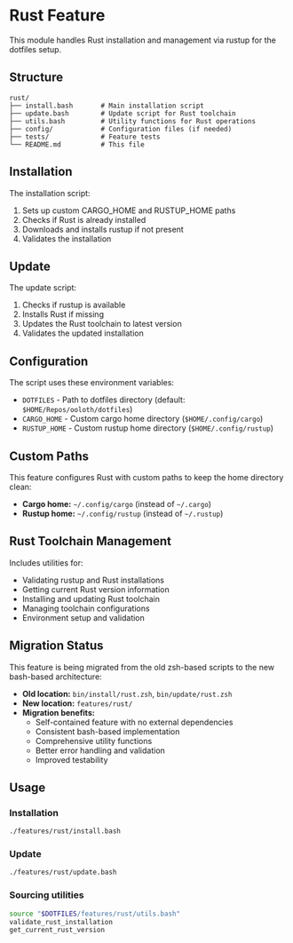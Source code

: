 # Rust Feature

This module handles Rust installation and management via rustup for the dotfiles setup.

## Structure

```
rust/
├── install.bash       # Main installation script
├── update.bash        # Update script for Rust toolchain
├── utils.bash         # Utility functions for Rust operations
├── config/            # Configuration files (if needed)
├── tests/             # Feature tests
└── README.md          # This file
```

## Installation

The installation script:
1. Sets up custom CARGO_HOME and RUSTUP_HOME paths
2. Checks if Rust is already installed
3. Downloads and installs rustup if not present
4. Validates the installation

## Update

The update script:
1. Checks if rustup is available
2. Installs Rust if missing
3. Updates the Rust toolchain to latest version
4. Validates the updated installation

## Configuration

The script uses these environment variables:
- `DOTFILES` - Path to dotfiles directory (default: `$HOME/Repos/ooloth/dotfiles`)
- `CARGO_HOME` - Custom cargo home directory (`$HOME/.config/cargo`)
- `RUSTUP_HOME` - Custom rustup home directory (`$HOME/.config/rustup`)

## Custom Paths

This feature configures Rust with custom paths to keep the home directory clean:
- **Cargo home:** `~/.config/cargo` (instead of `~/.cargo`)
- **Rustup home:** `~/.config/rustup` (instead of `~/.rustup`)

## Rust Toolchain Management

Includes utilities for:
- Validating rustup and Rust installations
- Getting current Rust version information
- Installing and updating Rust toolchain
- Managing toolchain configurations
- Environment setup and validation

## Migration Status

This feature is being migrated from the old zsh-based scripts to the new bash-based architecture:
- **Old location:** `bin/install/rust.zsh`, `bin/update/rust.zsh`
- **New location:** `features/rust/`
- **Migration benefits:**
  - Self-contained feature with no external dependencies
  - Consistent bash-based implementation
  - Comprehensive utility functions
  - Better error handling and validation
  - Improved testability

## Usage

### Installation
```bash
./features/rust/install.bash
```

### Update
```bash
./features/rust/update.bash
```

### Sourcing utilities
```bash
source "$DOTFILES/features/rust/utils.bash"
validate_rust_installation
get_current_rust_version
```